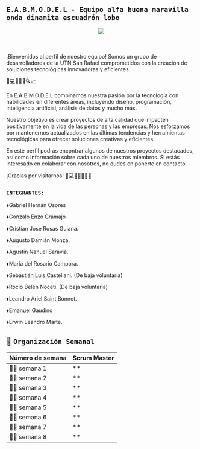 ## `E.A.B.M.O.D.E.L - Equipo alfa buena maravilla onda dinamita escuadrón lobo`

<div style="text-align:center;">
<img src="https://pbs.twimg.com/media/E-Z9yd8WYAQMl-v?format=jpg&name=medium" style="max-width:50%; height:auto;" />
</div>

<p style="margin-bottom: 50px;"></p>
¡Bienvenidos al perfil de nuestro equipo! Somos un grupo de desarrolladores de la UTN San Rafael comprometidos con la creación de soluciones tecnológicas innovadoras y eficientes.

🚀💻💡🤖🎨🔍📈

En E.A.B.M.O.D.E.L combinamos nuestra pasión por la tecnología con habilidades en diferentes áreas, incluyendo diseño, programación, inteligencia artificial, análisis de datos y mucho más.

Nuestro objetivo es crear proyectos de alta calidad que impacten positivamente en la vida de las personas y las empresas. Nos esforzamos por mantenernos actualizados en las últimas tendencias y herramientas tecnológicas para ofrecer soluciones creativas y eficientes.

En este perfil podrás encontrar algunos de nuestros proyectos destacados, así como información sobre cada uno de nuestros miembros. Si estás interesado en colaborar con nosotros, no dudes en ponerte en contacto.

¡Gracias por visitarnos! 🙌💻👨‍💻👩‍💻🚀

### `INTEGRANTES:`

♦Gabriel Hernán Osores

♦Gonzalo Enzo Gramajo

♦Cristian Jose Rosas Guiana.

♦Augusto Damián Monza. 

♦Agustin Nahuel Saravia. 

♦María del Rosario Campora.

♦Sebastián Luis Castellani. (De baja voluntaria)

♦Rocío Belén Noceti. (De baja voluntaria)

♦Leandro Ariel Saint Bonnet.

♦Emanuel Gaudino

♦Erwin Leandro Marte.


## :calendar: `Organización Semanal`

| **Número de semana** | **Scrum Master** |
| ---- | ---- |
| :office_worker: semana 1 | ** |
| :office_worker: semana 2 | ** |
| :office_worker: semana 3 | ** |
| :office_worker: semana 4 | ** |
| :office_worker: semana 5 | ** |
| :office_worker: semana 6 | ** |
| :office_worker: semana 7 | ** |
| :office_worker: semana 8 | ** |

